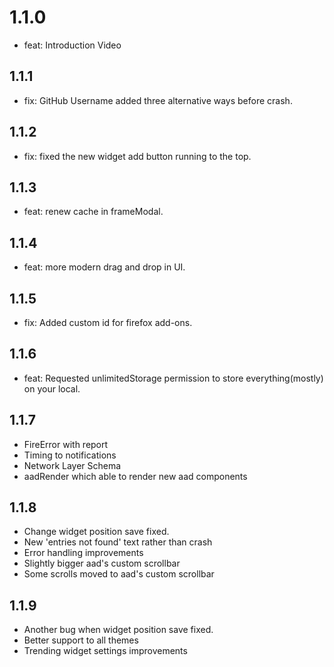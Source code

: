 # 1.1.0

- feat: Introduction Video

## 1.1.1

- fix: GitHub Username added three alternative ways before crash.

## 1.1.2

- fix: fixed the new widget add button running to the top.

## 1.1.3

- feat: renew cache in frameModal.

## 1.1.4

- feat: more modern drag and drop in UI.

## 1.1.5

- fix: Added custom id for firefox add-ons.

## 1.1.6

- feat: Requested unlimitedStorage permission to store everything(mostly) on your local.

## 1.1.7

- FireError with report
- Timing to notifications
- Network Layer Schema
- aadRender which able to render new aad components

## 1.1.8

- Change widget position save fixed.
- New 'entries not found' text rather than crash
- Error handling improvements
- Slightly bigger aad's custom scrollbar
- Some scrolls moved to aad's custom scrollbar

## 1.1.9

- Another bug when widget position save fixed.
- Better support to all themes
- Trending widget settings improvements
